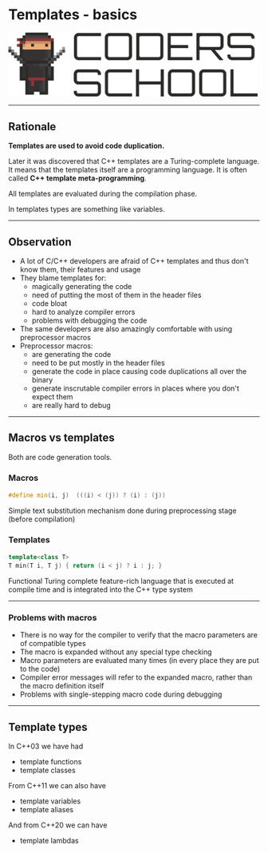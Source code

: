 <!-- .slide: data-background="#111111" -->

# Templates - basics

<a href="https://coders.school">
    <img width="500" src="../img/coders_school_logo.png" alt="Coders School" class="plain">
</a>

___

## Rationale

**Templates are used to avoid code duplication.**
<!-- .element: class="fragment fade-in" -->

Later it was discovered that C++ templates are a Turing-complete language. It means that the templates itself are a programming language. It is often called **C++ template meta-programming**.
<!-- .element: class="fragment fade-in" -->

All templates are evaluated during the compilation phase.
<!-- .element: class="fragment fade-in" -->

In templates types are something like variables.
<!-- .element: class="fragment fade-in" -->

___

## Observation

* <!-- .element: class="fragment fade-in" --> A lot of C/C++ developers are afraid of C++ templates and thus don't know them, their features and usage
* <!-- .element: class="fragment fade-in" --> They blame templates for:
  * <!-- .element: class="fragment fade-in" --> magically generating the code
  * <!-- .element: class="fragment fade-in" --> need of putting the most of them in the header files
  * <!-- .element: class="fragment fade-in" --> code bloat
  * <!-- .element: class="fragment fade-in" --> hard to analyze compiler errors
  * <!-- .element: class="fragment fade-in" --> problems with debugging the code

* <!-- .element: class="fragment fade-in" --> The same developers are also amazingly comfortable with using preprocessor macros
* <!-- .element: class="fragment fade-in" --> Preprocessor macros:
  * <!-- .element: class="fragment fade-in" --> are generating the code
  * <!-- .element: class="fragment fade-in" --> need to be put mostly in the header files
  * <!-- .element: class="fragment fade-in" --> generate the code in place causing code duplications all over the binary
  * <!-- .element: class="fragment fade-in" --> generate inscrutable compiler errors in places where you don't expect them
  * <!-- .element: class="fragment fade-in" --> are really hard to debug

___

## Macros vs templates

Both are code generation tools.
<!-- .element: class="fragment fade-in" -->

### Macros
<!-- .element: class="fragment fade-in" -->

```cpp
#define min(i, j)  (((i) < (j)) ? (i) : (j))
```
<!-- .element: class="fragment fade-in" -->

Simple text substitution mechanism done during preprocessing stage (before compilation)
<!-- .element: class="fragment fade-in" -->

### Templates
<!-- .element: class="fragment fade-in" -->

```cpp
template<class T>
T min(T i, T j) { return (i < j) ? i : j; }
```
<!-- .element: class="fragment fade-in" -->

Functional Turing complete feature-rich language that is executed at compile time and is integrated into the C++ type system
<!-- .element: class="fragment fade-in" -->

___

### Problems with macros

* <!-- .element: class="fragment fade-in" --> There is no way for the compiler to verify that the macro parameters are of compatible types
* <!-- .element: class="fragment fade-in" --> The macro is expanded without any special type checking
* <!-- .element: class="fragment fade-in" --> Macro parameters are evaluated many times (in every place they are put to the code)
* <!-- .element: class="fragment fade-in" --> Compiler error messages will refer to the expanded macro, rather than the macro definition itself
* <!-- .element: class="fragment fade-in" --> Problems with single-stepping macro code during debugging

___

## Template types

In C++03 we have had

* <!-- .element: class="fragment fade-in" --> template functions
* <!-- .element: class="fragment fade-in" --> template classes

From C++11 we can also have
<!-- .element: class="fragment fade-in" -->

* <!-- .element: class="fragment fade-in" --> template variables
* <!-- .element: class="fragment fade-in" --> template aliases

And from C++20 we can have
<!-- .element: class="fragment fade-in" -->

* <!-- .element: class="fragment fade-in" --> template lambdas
